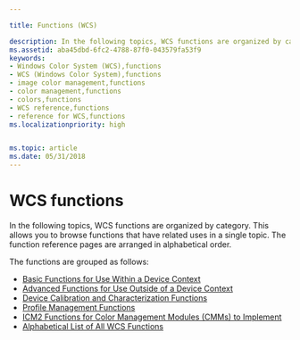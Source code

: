 ```yaml
---

title: Functions (WCS)

description: In the following topics, WCS functions are organized by category. This allows you to browse functions that have related uses in a single topic. The function reference pages are arranged in alphabetical order.
ms.assetid: aba45dbd-6fc2-4788-87f0-043579fa53f9
keywords:
- Windows Color System (WCS),functions
- WCS (Windows Color System),functions
- image color management,functions
- color management,functions
- colors,functions
- WCS reference,functions
- reference for WCS,functions
ms.localizationpriority: high


ms.topic: article
ms.date: 05/31/2018
---
```


# WCS functions

In the following topics, WCS functions are organized by category. This allows you to browse functions that have related uses in a single topic. The function reference pages are arranged in alphabetical order.

The functions are grouped as follows:

-   [Basic Functions for Use Within a Device Context](basic-functions-for-use-within-a-device-context.md)
-   [Advanced Functions for Use Outside of a Device Context](advanced-functions-for-use-outside-of-a-device-context.md)
-   [Device Calibration and Characterization Functions](device-calibration-and-characterization-functions.md)
-   [Profile Management Functions](profile-management-functions.md)
-   [ICM2 Functions for Color Management Modules (CMMs) to Implement](wcs-functions-for-color-management-modules--cmms--to-implement.md)
-   [Alphabetical List of All WCS Functions](alphabetical-list-of-all-wcs-functions.md)

 

 




